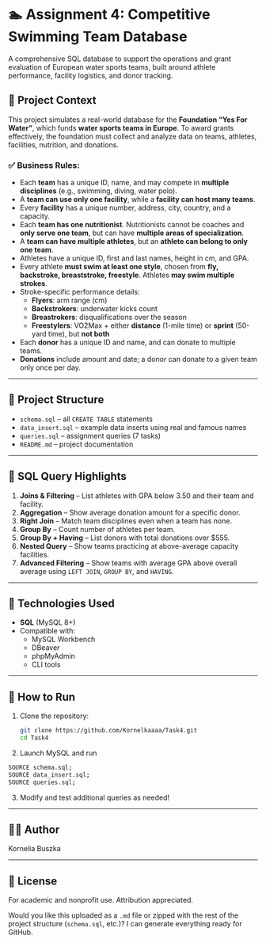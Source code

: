 # 🏊 Assignment 4: Competitive Swimming Team Database

A comprehensive SQL database to support the operations and grant evaluation of European water sports teams, built around athlete performance, facility logistics, and donor tracking.

## 📘 Project Context

This project simulates a real-world database for the **Foundation “Yes For Water”**, which funds **water sports teams in Europe**. To award grants effectively, the foundation must collect and analyze data on teams, athletes, facilities, nutrition, and donations.

### ✅ Business Rules:

- Each **team** has a unique ID, name, and may compete in **multiple disciplines** (e.g., swimming, diving, water polo).
- A **team can use only one facility**, while a **facility can host many teams**.
- Every **facility** has a unique number, address, city, country, and a capacity.
- Each **team has one nutritionist**. Nutritionists cannot be coaches and **only serve one team**, but can have **multiple areas of specialization**.
- A **team can have multiple athletes**, but an **athlete can belong to only one team**.
- Athletes have a unique ID, first and last names, height in cm, and GPA.
- Every athlete **must swim at least one style**, chosen from **fly, backstroke, breaststroke, freestyle**. Athletes **may swim multiple strokes**.
- Stroke-specific performance details:
  - **Flyers**: arm range (cm)
  - **Backstrokers**: underwater kicks count
  - **Breastrokers**: disqualifications over the season
  - **Freestylers**: VO2Max + either **distance** (1-mile time) or **sprint** (50-yard time), but **not both**
- Each **donor** has a unique ID and name, and can donate to multiple teams.
- **Donations** include amount and date; a donor can donate to a given team only once per day.

---

## 📁 Project Structure

- `schema.sql` – all `CREATE TABLE` statements
- `data_insert.sql` – example data inserts using real and famous names
- `queries.sql` – assignment queries (7 tasks)
- `README.md` – project documentation

---

## 🧪 SQL Query Highlights

1. **Joins & Filtering** – List athletes with GPA below 3.50 and their team and facility.
2. **Aggregation** – Show average donation amount for a specific donor.
3. **Right Join** – Match team disciplines even when a team has none.
4. **Group By** – Count number of athletes per team.
5. **Group By + Having** – List donors with total donations over $555.
6. **Nested Query** – Show teams practicing at above-average capacity facilities.
7. **Advanced Filtering** – Show teams with average GPA above overall average using `LEFT JOIN`, `GROUP BY`, and `HAVING`.

---

## 🔧 Technologies Used

- **SQL** (MySQL 8+)
- Compatible with:
  - MySQL Workbench
  - DBeaver
  - phpMyAdmin
  - CLI tools

---

## 🚀 How to Run

1. Clone the repository:
   ```bash
   git clone https://github.com/Kornelkaaaa/Task4.git
   cd Task4

2. Launch MySQL and run
  ```bash
  SOURCE schema.sql;
  SOURCE data_insert.sql;
  SOURCE queries.sql;
```
3. Modify and test additional queries as needed!

---

## 👩‍💻 Author
Kornelia Buszka

---

## 📜 License
For academic and nonprofit use. Attribution appreciated.

Would you like this uploaded as a `.md` file or zipped with the rest of the project structure (`schema.sql`, etc.)? I can generate everything ready for GitHub.


